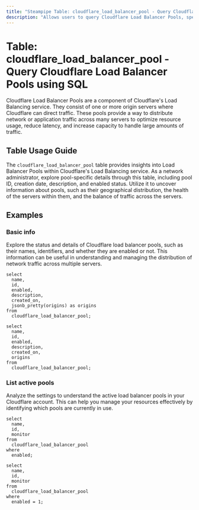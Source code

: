 ```yaml
---
title: "Steampipe Table: cloudflare_load_balancer_pool - Query Cloudflare Load Balancer Pools using SQL"
description: "Allows users to query Cloudflare Load Balancer Pools, specifically providing details about each load balancer pool, including its ID, created date, description, and enabled status."
---
```


# Table: cloudflare_load_balancer_pool - Query Cloudflare Load Balancer Pools using SQL

Cloudflare Load Balancer Pools are a component of Cloudflare's Load Balancing service. They consist of one or more origin servers where Cloudflare can direct traffic. These pools provide a way to distribute network or application traffic across many servers to optimize resource usage, reduce latency, and increase capacity to handle large amounts of traffic.

## Table Usage Guide

The `cloudflare_load_balancer_pool` table provides insights into Load Balancer Pools within Cloudflare's Load Balancing service. As a network administrator, explore pool-specific details through this table, including pool ID, creation date, description, and enabled status. Utilize it to uncover information about pools, such as their geographical distribution, the health of the servers within them, and the balance of traffic across the servers.

## Examples

### Basic info
Explore the status and details of Cloudflare load balancer pools, such as their names, identifiers, and whether they are enabled or not. This information can be useful in understanding and managing the distribution of network traffic across multiple servers.

```sql+postgres
select
  name,
  id,
  enabled,
  description,
  created_on,
  jsonb_pretty(origins) as origins
from
  cloudflare_load_balancer_pool;
```

```sql+sqlite
select
  name,
  id,
  enabled,
  description,
  created_on,
  origins
from
  cloudflare_load_balancer_pool;
```

### List active pools
Analyze the settings to understand the active load balancer pools in your Cloudflare account. This can help you manage your resources effectively by identifying which pools are currently in use.

```sql+postgres
select
  name,
  id,
  monitor
from
  cloudflare_load_balancer_pool
where
  enabled;
```

```sql+sqlite
select
  name,
  id,
  monitor
from
  cloudflare_load_balancer_pool
where
  enabled = 1;
```